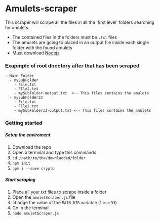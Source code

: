 # Amulets-scraper

This scraper will scrape all the files in all the 'first level' folders searching for amulets.

- The contained files in the folders must be `.txt` files
- The amulets are going to placed in an output file inside each single folder with the found amulets
- Must download [Nodejs](https://nodejs.org/it/download/) 

### Exapmple of root directory after that has been scraped

```
- Main Folder
  - mySubFolder
    - File.txt
    - FIle2.txt
    - mySubFolder-output.txt  <-- This files contains the amulets
  - mySubFolder33
    - File.txt
    - FIle2.txt
    - mySubFolder33-output.txt <-- This files contains the amulets
```

### Getting started

##### Setup the enviroment
1. Download the repo
2. Open a terminal and type this commands
3. `cd /path/to/the/downlaoded/folder`
4. `npm init`
5. `npm i --save crypto`
##### Start scraping
1. Place all your txt files to scrape inside a folder
2. Open the `amuletScraper.js` file
3. change the value of the `MAIN_DIR` variable (`line:33`)
4. Go in the terminal
5. `node amuletScraper.js`
